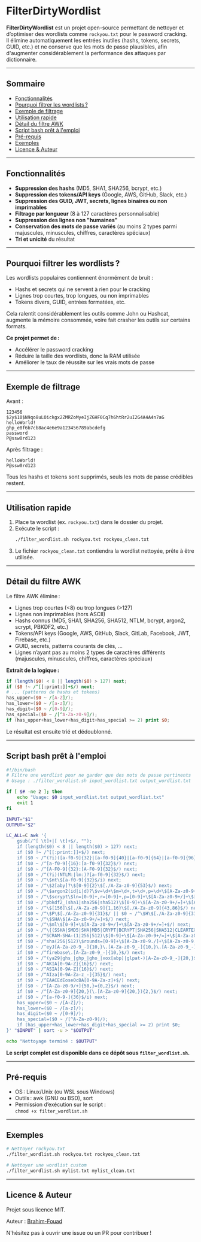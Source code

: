 # FilterDirtyWordlist

**FilterDirtyWordlist** est un projet open-source permettant de nettoyer et d’optimiser des wordlists comme `rockyou.txt` pour le password cracking.  
Il élimine automatiquement les entrées inutiles (hashs, tokens, secrets, GUID, etc.) et ne conserve que les mots de passe plausibles, afin d'augmenter considérablement la performance des attaques par dictionnaire.

---

## Sommaire

- [Fonctionnalités](#fonctionnalités)
- [Pourquoi filtrer les wordlists ?](#pourquoi-filtrer-les-wordlists)
- [Exemple de filtrage](#exemple-de-filtrage)
- [Utilisation rapide](#utilisation-rapide)
- [Détail du filtre AWK](#détail-du-filtre-awk)
- [Script bash prêt à l'emploi](#script-bash-prêt-à-lemploi)
- [Pré-requis](#pré-requis)
- [Exemples](#exemples)
- [Licence & Auteur](#licence--auteur)

---

## Fonctionnalités

- **Suppression des hashs** (MD5, SHA1, SHA256, bcrypt, etc.)
- **Suppression des tokens/API keys** (Google, AWS, GitHub, Slack, etc.)
- **Suppression des GUID, JWT, secrets, lignes binaires ou non imprimables**
- **Filtrage par longueur** (8 à 127 caractères personnalisable)
- **Suppression des lignes non "humaines"**
- **Conservation des mots de passe variés** (au moins 2 types parmi majuscules, minuscules, chiffres, caractères spéciaux)
- **Tri et unicité** du résultat

---

## Pourquoi filtrer les wordlists ?

Les wordlists populaires contiennent énormément de bruit :  
- Hashs et secrets qui ne servent à rien pour le cracking
- Lignes trop courtes, trop longues, ou non imprimables
- Tokens divers, GUID, entrées formatées, etc.

Cela ralentit considérablement les outils comme John ou Hashcat, augmente la mémoire consommée, voire fait crasher les outils sur certains formats.

**Ce projet permet de :**
- Accélérer le password cracking
- Réduire la taille des wordlists, donc la RAM utilisée
- Améliorer le taux de réussite sur les vrais mots de passe

---

## Exemple de filtrage

Avant :
```
123456
$2y$10$N9qo8uLOickgx2ZMRZoMyeIjZGHF0Cq7h6htRr2uI2G4A4A4n7aG
helloWorld!
ghp_e8f6b7cb8ac4e6e9a123456789abcdefg
password
P@ssw0rd123
```

Après filtrage :
```
helloWorld!
P@ssw0rd123
```
Tous les hashs et tokens sont supprimés, seuls les mots de passe crédibles restent.

---

## Utilisation rapide

1. Place ta wordlist (ex. `rockyou.txt`) dans le dossier du projet.
2. Exécute le script :
    ```bash
    ./filter_wordlist.sh rockyou.txt rockyou_clean.txt
    ```
3. Le fichier `rockyou_clean.txt` contiendra la wordlist nettoyée, prête à être utilisée.

---

## Détail du filtre AWK

Le filtre AWK élimine :
- Lignes trop courtes (<8) ou trop longues (>127)
- Lignes non imprimables (hors ASCII)
- Hashs connus (MD5, SHA1, SHA256, SHA512, NTLM, bcrypt, argon2, scrypt, PBKDF2, etc.)
- Tokens/API keys (Google, AWS, GitHub, Slack, GitLab, Facebook, JWT, Firebase, etc.)
- GUID, secrets, patterns courants de clés, …
- Lignes n’ayant pas au moins 2 types de caractères différents (majuscules, minuscules, chiffres, caractères spéciaux)

**Extrait de la logique :**
```awk
if (length($0) < 8 || length($0) > 127) next;
if ($0 !~ /^[[:print:]]+$/) next;
# ... (patterns de hashs et tokens)
has_upper=($0 ~ /[A-Z]/);
has_lower=($0 ~ /[a-z]/);
has_digit=($0 ~ /[0-9]/);
has_special=($0 ~ /[^A-Za-z0-9]/);
if (has_upper+has_lower+has_digit+has_special >= 2) print $0;
```
Le résultat est ensuite trié et dédoublonné.

---

## Script bash prêt à l'emploi

```bash
#!/bin/bash
# Filtre une wordlist pour ne garder que des mots de passe pertinents
# Usage : ./filter_wordlist.sh input_wordlist.txt output_wordlist.txt

if [ $# -ne 2 ]; then
    echo "Usage: $0 input_wordlist.txt output_wordlist.txt"
    exit 1
fi

INPUT="$1"
OUTPUT="$2"

LC_ALL=C awk '{
    gsub(/^[ \t]+|[ \t]+$/, "");
    if (length($0) < 8 || length($0) > 127) next;
    if ($0 !~ /^[[:print:]]+$/) next;
    if ($0 ~ /^(?i)([a-f0-9]{32}|[a-f0-9]{40}|[a-f0-9]{64}|[a-f0-9]{96}|[a-f0-9]{128}|[a-f0-9]{160})$/) next;
    if ($0 ~ /^[a-f0-9]{16}:[a-f0-9]{32}$/) next;
    if ($0 ~ /^[A-F0-9]{32}:[A-F0-9]{32}$/) next;
    if ($0 ~ /^(?i)(NTLM:|lm:)?[a-f0-9]{32}$/) next;
    if ($0 ~ /^\$nt\$[a-f0-9]{32}$/i) next;
    if ($0 ~ /^\$2[aby]?\$[0-9]{2}\$[./A-Za-z0-9]{53}$/) next;
    if ($0 ~ /^\$argon2(id|i|d)?\$v=\d+\$m=\d+,t=\d+,p=\d+\$[A-Za-z0-9+/]+\$[A-Za-z0-9+/=]+$/) next;
    if ($0 ~ /^\$scrypt\$ln=[0-9]+,r=[0-9]+,p=[0-9]+\$[A-Za-z0-9+/]+\$[A-Za-z0-9+/=]+$/) next;
    if ($0 ~ /^pbkdf2_(sha1|sha256|sha512)\$[0-9]+\$[A-Za-z0-9+/=]+\$[A-Za-z0-9+/=]+$/) next;
    if ($0 ~ /^\$[156]\$[./A-Za-z0-9]{1,16}\$[./A-Za-z0-9]{43,86}$/) next;
    if ($0 ~ /^\$P\$[./A-Za-z0-9]{31}$/ || $0 ~ /^\$H\$[./A-Za-z0-9]{31}$/) next;
    if ($0 ~ /^\$SHA\$[A-Za-z0-9+/=]+$/) next;
    if ($0 ~ /^\$ml\$[0-9]+\$[A-Za-z0-9+/]+\$[A-Za-z0-9+/=]+$/) next;
    if ($0 ~ /^\{(SSHA|SMD5|SHA|MD5|CRYPT|BCRYPT|SHA256|SHA512|CLEARTEXT)\}[A-Za-z0-9+/=]+$/) next;
    if ($0 ~ /^SCRAM-SHA-(1|256|512)\$[0-9]+\$[A-Za-z0-9+/=]+\$[A-Za-z0-9+/=]+$/) next;
    if ($0 ~ /^sha(256|512)\$rounds=[0-9]+\$[A-Za-z0-9./]+\$[A-Za-z0-9./]+$/) next;
    if ($0 ~ /^eyJ[A-Za-z0-9_-]{10,}\.[A-Za-z0-9_-]{10,}\.[A-Za-z0-9_-]{10,}$/) next;
    if ($0 ~ /^firebase\.[A-Za-z0-9_-]{10,}$/) next;
    if ($0 ~ /^(ya29|ghs_|ghp_|gho_|xox[abp]|glpat-)[A-Za-z0-9_-]{20,}$/) next;
    if ($0 ~ /^AKIA[0-9A-Z]{16}$/) next;
    if ($0 ~ /^ASIA[0-9A-Z]{16}$/) next;
    if ($0 ~ /^AIza[0-9A-Za-z_-]{35}$/) next;
    if ($0 ~ /^EAACEdEose0cBA[0-9A-Za-z]+$/) next;
    if ($0 ~ /^[A-Za-z0-9/+]{50,}={0,2}$/) next;
    if ($0 ~ /^[A-Za-z0-9]{20,}(\.[A-Za-z0-9]{20,}){2,}$/) next;
    if ($0 ~ /^[a-f0-9-]{36}$/i) next;
    has_upper=($0 ~ /[A-Z]/);
    has_lower=($0 ~ /[a-z]/);
    has_digit=($0 ~ /[0-9]/);
    has_special=($0 ~ /[^A-Za-z0-9]/);
    if (has_upper+has_lower+has_digit+has_special >= 2) print $0;
}' "$INPUT" | sort -u > "$OUTPUT"

echo "Nettoyage terminé : $OUTPUT"
```

**Le script complet est disponible dans ce dépôt sous `filter_wordlist.sh`.**

---

## Pré-requis

- OS : Linux/Unix (ou WSL sous Windows)
- Outils : awk (GNU ou BSD), sort
- Permission d’exécution sur le script :  
  `chmod +x filter_wordlist.sh`

---

## Exemples

```bash
# Nettoyer rockyou.txt
./filter_wordlist.sh rockyou.txt rockyou_clean.txt

# Nettoyer une wordlist custom
./filter_wordlist.sh mylist.txt mylist_clean.txt
```

---

## Licence & Auteur

Projet sous licence MIT.

Auteur : [Brahim-Fouad](https://github.com/Brahim-Fouad)

N'hésitez pas à ouvrir une issue ou un PR pour contribuer !